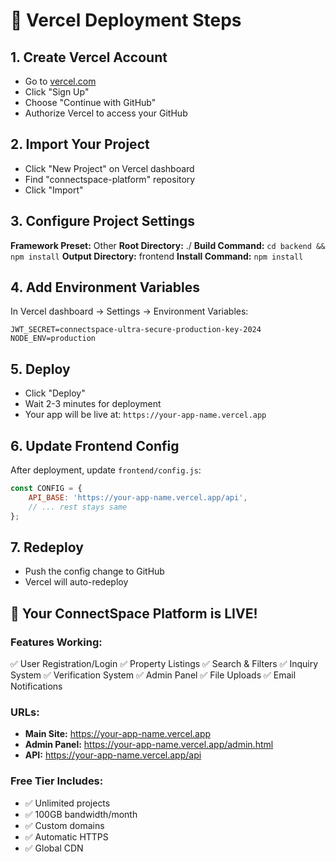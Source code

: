 # 🚀 Vercel Deployment Steps

## 1. Create Vercel Account
- Go to [vercel.com](https://vercel.com)
- Click "Sign Up"
- Choose "Continue with GitHub"
- Authorize Vercel to access your GitHub

## 2. Import Your Project
- Click "New Project" on Vercel dashboard
- Find "connectspace-platform" repository
- Click "Import"

## 3. Configure Project Settings
**Framework Preset:** Other
**Root Directory:** ./
**Build Command:** `cd backend && npm install`
**Output Directory:** frontend
**Install Command:** `npm install`

## 4. Add Environment Variables
In Vercel dashboard → Settings → Environment Variables:

```
JWT_SECRET=connectspace-ultra-secure-production-key-2024
NODE_ENV=production
```

## 5. Deploy
- Click "Deploy"
- Wait 2-3 minutes for deployment
- Your app will be live at: `https://your-app-name.vercel.app`

## 6. Update Frontend Config
After deployment, update `frontend/config.js`:
```javascript
const CONFIG = {
    API_BASE: 'https://your-app-name.vercel.app/api',
    // ... rest stays same
};
```

## 7. Redeploy
- Push the config change to GitHub
- Vercel will auto-redeploy

## 🎉 Your ConnectSpace Platform is LIVE!

### Features Working:
✅ User Registration/Login
✅ Property Listings
✅ Search & Filters
✅ Inquiry System
✅ Verification System
✅ Admin Panel
✅ File Uploads
✅ Email Notifications

### URLs:
- **Main Site:** https://your-app-name.vercel.app
- **Admin Panel:** https://your-app-name.vercel.app/admin.html
- **API:** https://your-app-name.vercel.app/api

### Free Tier Includes:
- ✅ Unlimited projects
- ✅ 100GB bandwidth/month
- ✅ Custom domains
- ✅ Automatic HTTPS
- ✅ Global CDN
